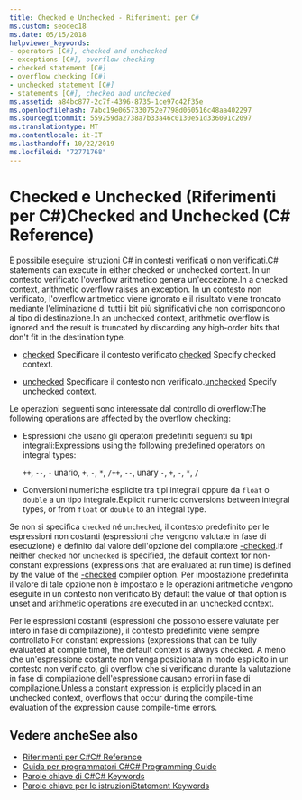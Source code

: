 ```yaml
---
title: Checked e Unchecked - Riferimenti per C#
ms.custom: seodec18
ms.date: 05/15/2018
helpviewer_keywords:
- operators [C#], checked and unchecked
- exceptions [C#], overflow checking
- checked statement [C#]
- overflow checking [C#]
- unchecked statement [C#]
- statements [C#], checked and unchecked
ms.assetid: a84bc877-2c7f-4396-8735-1ce97c42f35e
ms.openlocfilehash: 7abc19e0657330752e7798d060516c48aa402297
ms.sourcegitcommit: 559259da2738a7b33a46c0130e51d336091c2097
ms.translationtype: MT
ms.contentlocale: it-IT
ms.lasthandoff: 10/22/2019
ms.locfileid: "72771768"
---
```

# <a name="checked-and-unchecked-c-reference"></a><span data-ttu-id="5e0ad-102">Checked e Unchecked (Riferimenti per C#)</span><span class="sxs-lookup"><span data-stu-id="5e0ad-102">Checked and Unchecked (C# Reference)</span></span>
<span data-ttu-id="5e0ad-103">È possibile eseguire istruzioni C# in contesti verificati o non verificati.</span><span class="sxs-lookup"><span data-stu-id="5e0ad-103">C# statements can execute in either checked or unchecked context.</span></span> <span data-ttu-id="5e0ad-104">In un contesto verificato l'overflow aritmetico genera un'eccezione.</span><span class="sxs-lookup"><span data-stu-id="5e0ad-104">In a checked context, arithmetic overflow raises an exception.</span></span> <span data-ttu-id="5e0ad-105">In un contesto non verificato, l'overflow aritmetico viene ignorato e il risultato viene troncato mediante l'eliminazione di tutti i bit più significativi che non corrispondono al tipo di destinazione.</span><span class="sxs-lookup"><span data-stu-id="5e0ad-105">In an unchecked context, arithmetic overflow is ignored and the result is truncated by discarding any high-order bits that don't fit in the destination type.</span></span>  
  
- <span data-ttu-id="5e0ad-106">[checked](checked.md) Specificare il contesto verificato.</span><span class="sxs-lookup"><span data-stu-id="5e0ad-106">[checked](checked.md) Specify checked context.</span></span>  
  
- <span data-ttu-id="5e0ad-107">[unchecked](unchecked.md) Specificare il contesto non verificato.</span><span class="sxs-lookup"><span data-stu-id="5e0ad-107">[unchecked](unchecked.md) Specify unchecked context.</span></span>  
  
 <span data-ttu-id="5e0ad-108">Le operazioni seguenti sono interessate dal controllo di overflow:</span><span class="sxs-lookup"><span data-stu-id="5e0ad-108">The following operations are affected by the overflow checking:</span></span>  
  
- <span data-ttu-id="5e0ad-109">Espressioni che usano gli operatori predefiniti seguenti su tipi integrali:</span><span class="sxs-lookup"><span data-stu-id="5e0ad-109">Expressions using the following predefined operators on integral types:</span></span>  
  
     <span data-ttu-id="5e0ad-110">`++`, `--`, `-` unario, `+`, `-`, `*`, `/`</span><span class="sxs-lookup"><span data-stu-id="5e0ad-110">`++`, `--`, unary `-`, `+`, `-`, `*`, `/`</span></span>  
  
- <span data-ttu-id="5e0ad-111">Conversioni numeriche esplicite tra tipi integrali oppure da `float` o `double` a un tipo integrale.</span><span class="sxs-lookup"><span data-stu-id="5e0ad-111">Explicit numeric conversions between integral types, or from `float` or `double` to an integral type.</span></span>  
  
 <span data-ttu-id="5e0ad-112">Se non si specifica `checked` né `unchecked`, il contesto predefinito per le espressioni non costanti (espressioni che vengono valutate in fase di esecuzione) è definito dal valore dell'opzione del compilatore [-checked](../compiler-options/checked-compiler-option.md).</span><span class="sxs-lookup"><span data-stu-id="5e0ad-112">If neither `checked` nor `unchecked` is specified, the default context for non-constant expressions (expressions that are evaluated at run time) is defined by the value of the [-checked](../compiler-options/checked-compiler-option.md) compiler option.</span></span> <span data-ttu-id="5e0ad-113">Per impostazione predefinita il valore di tale opzione non è impostato e le operazioni aritmetiche vengono eseguite in un contesto non verificato.</span><span class="sxs-lookup"><span data-stu-id="5e0ad-113">By default the value of that option is unset and arithmetic operations are executed in an unchecked context.</span></span>
 
 <span data-ttu-id="5e0ad-114">Per le espressioni costanti (espressioni che possono essere valutate per intero in fase di compilazione), il contesto predefinito viene sempre controllato.</span><span class="sxs-lookup"><span data-stu-id="5e0ad-114">For constant expressions (expressions that can be fully evaluated at compile time), the default context is always checked.</span></span> <span data-ttu-id="5e0ad-115">A meno che un'espressione costante non venga posizionata in modo esplicito in un contesto non verificato, gli overflow che si verificano durante la valutazione in fase di compilazione dell'espressione causano errori in fase di compilazione.</span><span class="sxs-lookup"><span data-stu-id="5e0ad-115">Unless a constant expression is explicitly placed in an unchecked context, overflows that occur during the compile-time evaluation of the expression cause compile-time errors.</span></span>
  
## <a name="see-also"></a><span data-ttu-id="5e0ad-116">Vedere anche</span><span class="sxs-lookup"><span data-stu-id="5e0ad-116">See also</span></span>

- [<span data-ttu-id="5e0ad-117">Riferimenti per C#</span><span class="sxs-lookup"><span data-stu-id="5e0ad-117">C# Reference</span></span>](../index.md)
- [<span data-ttu-id="5e0ad-118">Guida per programmatori C#</span><span class="sxs-lookup"><span data-stu-id="5e0ad-118">C# Programming Guide</span></span>](../../programming-guide/index.md)
- [<span data-ttu-id="5e0ad-119">Parole chiave di C#</span><span class="sxs-lookup"><span data-stu-id="5e0ad-119">C# Keywords</span></span>](index.md)
- [<span data-ttu-id="5e0ad-120">Parole chiave per le istruzioni</span><span class="sxs-lookup"><span data-stu-id="5e0ad-120">Statement Keywords</span></span>](statement-keywords.md)
